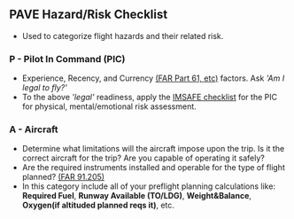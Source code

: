 ## PAVE Hazard/Risk Checklist
- Used to categorize flight hazards and their related risk.
### P - Pilot In Command (PIC)
- Experience, Recency, and Currency [(FAR Part 61, etc)](https://www.ecfr.gov/current/title-14/chapter-I/subchapter-D/part-61/subpart-A/section-61.57) factors. Ask _'Am I legal to fly?'_
- To the above _'legal'_ readiness, apply the [IMSAFE checklist](./IMSAFE.md) for the PIC for physical, mental/emotional risk assessment.
### A - Aircraft
- Determine what limitations will the aircraft impose upon the trip. Is it the correct aircraft for the trip? Are you capable of operating it safely?
- Are the required instruments installed and operable for the type of flight planned? [(FAR 91.205)](https://www.ecfr.gov/current/title-14/chapter-I/subchapter-F/part-91/subpart-C/section-91.205)
- In this category include all of your preflight planning calculations like: **Required Fuel**, **Runway Available (TO/LDG)**, **Weight&Balance**, **Oxygen(if altituded planned reqs it)**, etc.